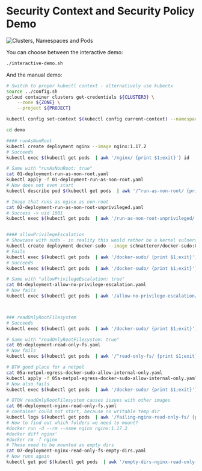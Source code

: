 # Security Context and Security Policy Demo

![Clusters, Namespaces and Pods](http://www.plantuml.com/plantuml/svg/dP2nQWCn38PtFuMuGZE5qWP2nj12nXB8M3gebdgOEqk7hEDIIjwzlZH3iaQJ_Vdt_u6snT5yp7qeNP813JCaSRPlZ0o_0U0LOzUQZa9lsgl1myiALqJpYngnNUZpUhtPK3Y5go8qq-bSSllr9XGr3oeiVeSDOAVY5xOxprmUH8cXEN0SBVbFjOlpqU4HzeTzKpq1OAWYR6lg7JENUcDOJAcdvSJ55mtK5DJva3R9yVF__9LSCAUdQqOQExPb6KbdKksdi6MXkj8_)

You can choose between the interactive demo:

```bash
./interactive-demo.sh
```

And the manual demo: 

```bash
# Switch to proper kubectl context - alternatively use kubectx
source ../config.sh
gcloud container clusters get-credentials ${CLUSTER3} \
    --zone ${ZONE} \
    --project ${PROJECT}

kubectl config set-context $(kubectl config current-context) --namespace=wild-west

cd demo

#### runAsNonRoot
kubectl create deployment nginx --image nginx:1.17.2
# Succeeds
kubectl exec $(kubectl get pods  | awk '/nginx/ {print $1;exit}') id

# Same with "runAsNonRoot: true"
cat 01-deployment-run-as-non-root.yaml
kubectl apply -f 01-deployment-run-as-non-root.yaml
# Now does not even start
kubectl describe pod $(kubectl get pods  | awk '/^run-as-non-root/ {print $1;exit}') | grep Error

# Image that runs as nginx as non-root
cat 02-deployment-run-as-non-root-unprivileged.yaml
# Success -> uid 1001
kubectl exec $(kubectl get pods  | awk '/run-as-non-root-unprivileged/ {print $1;exit}') id


#### allowPrivilegeEscalation
# Showcase with sudo - in reality this would rather be a kernel vulnerability
kubectl create deployment docker-sudo --image schnatterer/docker-sudo:0.1
# Fails
kubectl exec $(kubectl get pods  | awk '/docker-sudo/ {print $1;exit}') apt update
# Succeeds
kubectl exec $(kubectl get pods  | awk '/docker-sudo/ {print $1;exit}') sudo apt update

# Same with "allowPrivilegeEscalation: true"
cat 04-deployment-allow-no-privilege-escalation.yaml
# Now fails
kubectl exec $(kubectl get pods  | awk '/allow-no-privilege-escalation/ {print $1;exit}') sudo apt update



### readOnlyRootFilesystem
# Succeeds
kubectl exec $(kubectl get pods  | awk '/docker-sudo/ {print $1;exit}') sudo apt update

# Same with "readOnlyRootFilesystem: true"
cat 05-deployment-read-only-fs.yaml
# Now fails
kubectl exec $(kubectl get pods  | awk '/^read-only-fs/ {print $1;exit}') sudo apt update

# BTW good place for a netpol
cat 05a-netpol-egress-docker-sudo-allow-internal-only.yaml
kubectl apply -f 05a-netpol-egress-docker-sudo-allow-internal-only.yaml
# Now also fails
kubectl exec $(kubectl get pods  | awk '/docker-sudo/ {print $1;exit}') sudo apt update

# OTOH readOnlyRootFilesystem causes issues with other images
cat 06-deployment-nginx-read-only-fs.yaml
# container could not start, because no writable temp dir
kubectl logs $(kubectl get pods  | awk '/failing-nginx-read-only-fs/ {print $1;exit}')
# How to find out which folders we need to mount?
#docker run -d --rm --name nginx nginx:1.17.2
#docker diff nginx'
#docker rm -f nginx
# These need to be mounted as empty dirs
cat 07-deployment-nginx-read-only-fs-empty-dirs.yaml
# Now runs again
kubectl get pod $(kubectl get pods  | awk '/empty-dirs-nginx-read-only-fs/ {print $1;exit}')
```


